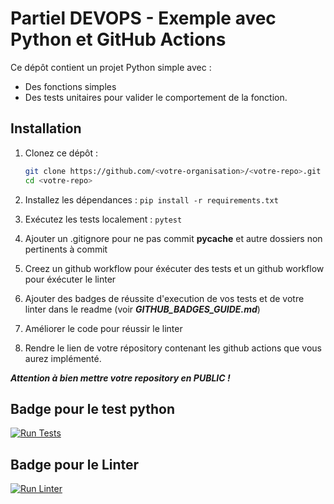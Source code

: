 # Partiel DEVOPS - Exemple avec Python et GitHub Actions

Ce dépôt contient un projet Python simple avec :

- Des fonctions simples
- Des tests unitaires pour valider le comportement de la fonction.

## Installation

1. Clonez ce dépôt :
   ```bash
   git clone https://github.com/<votre-organisation>/<votre-repo>.git
   cd <votre-repo>

2. Installez les dépendances :
```pip install -r requirements.txt```

3. Exécutez les tests localement :
```pytest```

4. Ajouter un .gitignore pour ne pas commit __pycache__ et autre dossiers non pertinents à commit 

4. Creez un github workflow pour éxécuter des tests et  un github workflow pour éxécuter le linter 

5. Ajouter des badges de réussite d'execution de vos tests et de votre linter dans le readme (voir ***GITHUB_BADGES_GUIDE.md***)

6. Améliorer le code pour réussir le linter

7. Rendre le lien de votre répository contenant les github actions que vous aurez implémenté. 

***Attention à bien mettre votre repository en PUBLIC !***


## Badge pour le test python 

[![Run Tests](https://github.com/kvnjin/PARTIEL_3INFO_DEVOPS/actions/workflows/main.yml/badge.svg?branch=master)](https://github.com/kvnjin/PARTIEL_3INFO_DEVOPS/actions/workflows/main.yml)


## Badge pour le Linter

[![Run Linter](https://github.com/kvnjin/PARTIEL_3INFO_DEVOPS/actions/workflows/eslint.yml/badge.svg)](https://github.com/kvnjin/PARTIEL_3INFO_DEVOPS/actions/workflows/eslint.yml)